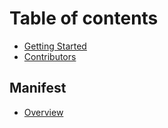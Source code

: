 # Table of contents

* [Getting Started](README.md)
* [Contributors](contributors.md)

## Manifest

* [Overview](manifest/overview.md)
